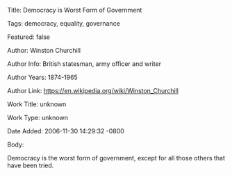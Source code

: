 Title:  Democracy is Worst Form of Government

Tags:   democracy, equality, governance

Featured: false

Author: Winston Churchill

Author Info: British statesman, army officer and writer

Author Years: 1874-1965

Author Link: https://en.wikipedia.org/wiki/Winston_Churchill

Work Title: unknown

Work Type: unknown

Date Added: 2006-11-30 14:29:32 -0800

Body: 

Democracy is the worst form of government, except for all those others that have been tried.

